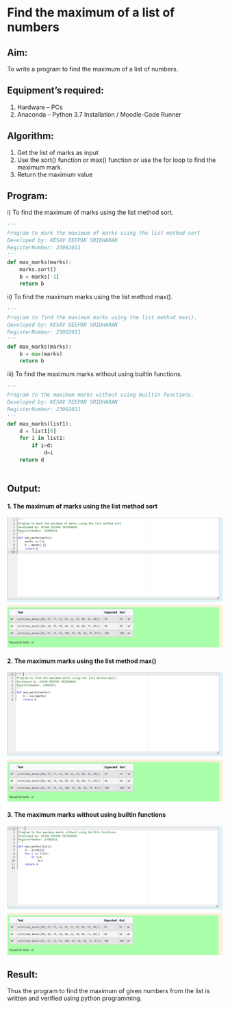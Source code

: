 # Find the maximum of a list of numbers
## Aim:
To write a program to find the maximum of a list of numbers.
## Equipment’s required:
1.	Hardware – PCs
2.	Anaconda – Python 3.7 Installation / Moodle-Code Runner
## Algorithm:
1.	Get the list of marks as input
2.	Use the sort() function or max() function or use the for loop to find the maximum mark.
3.	Return the maximum value
## Program:

i)	To find the maximum of marks using the list method sort.
```python
''' 
Program to mark the maximum of marks using the list method sort
Developed by: KESAV DEEPAK SRIDHARAN
RegisterNumber: 23002011
'''
def max_marks(marks):
    marks.sort()
    b = marks[-1]
    return b

```

ii)	To find the maximum marks using the list method max().
```python
''' 
Program to find the maximum marks using the list method max().
Developed by: KESAV DEEPAK SRIDHARAN
RegisterNumber: 23002011
'''
def max_marks(marks):
    b = max(marks)
    return b
```

iii) To find the maximum marks without using builtin functions.
```python
''' 
Program to the maximum marks without using builtin functions.
Developed by: KESAV DEEPAK SRIDHARAN
RegisterNumber: 23002011
'''
def max_marks(list1):
    d = list1[0]
    for i in list1:
        if i>d:
            d=i
    return d
        
```

## Output:
#### 1. The maximum of marks using the list method sort
![output1](out1.png)
#### 2. The maximum marks using the list method max()
![output2](out2.png)
#### 3. The maximum marks without using builtin functions
![output3](out3.png)
## Result:
Thus the program to find the maximum of given numbers from the list is written and verified using python programming.